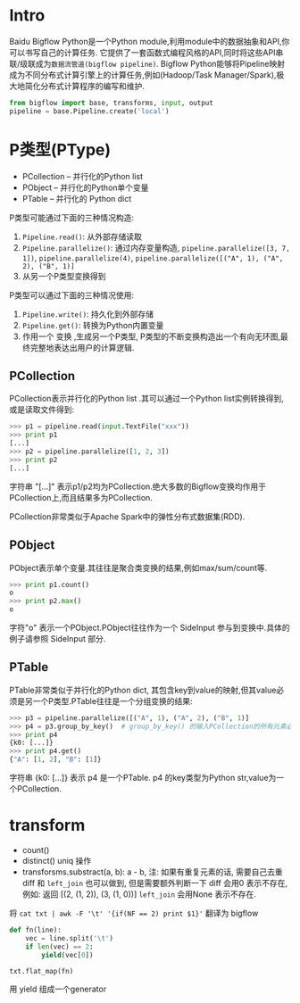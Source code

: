 # Intro
Baidu Bigflow Python是一个Python module,利用module中的数据抽象和API,你可以书写自己的计算任务.
它提供了一套函数式编程风格的API,同时将这些API串联/级联成为`数据流管道(bigflow pipeline)`.
Bigflow Python能够将Pipeline映射成为不同分布式计算引擎上的计算任务,例如(Hadoop/Task Manager/Spark),极大地简化分布式计算程序的编写和维护.

```Python
from bigflow import base, transforms, input, output
pipeline = base.Pipeline.create('local')
```
# P类型(PType)
- PCollection – 并行化的Python list
- PObject – 并行化的Python单个变量
- PTable – 并行化的 Python dict

P类型可能通过下面的三种情况构造:

1. `Pipeline.read()`: 从外部存储读取
1. `Pipeline.parallelize()`: 通过内存变量构造, `pipeline.parallelize([3, 7, 1])`, `pipeline.parallelize(4)`, `pipeline.parallelize([("A", 1), ("A", 2), ("B", 1)]`
1. 从另一个P类型变换得到

P类型可以通过下面的三种情况使用:

1. `Pipeline.write()`: 持久化到外部存储
1. `Pipeline.get()`: 转换为Python内置变量
1. 作用一个 变换 ,生成另一个P类型, P类型的不断变换构造出一个有向无环图,最终完整地表达出用户的计算逻辑.

## PCollection
PCollection表示并行化的Python list .其可以通过一个Python list实例转换得到,或是读取文件得到:
```Python
>>> p1 = pipeline.read(input.TextFile("xxx"))
>>> print p1
[...]
>>> p2 = pipeline.parallelize([1, 2, 3])
>>> print p2
[...]
```
字符串 "[...]" 表示p1/p2均为PCollection.绝大多数的Bigflow变换均作用于PCollection上,而且结果多为PCollection.

PCollection非常类似于Apache Spark中的弹性分布式数据集(RDD).

## PObject
PObject表示单个变量.其往往是聚合类变换的结果,例如max/sum/count等.
```Python
>>> print p1.count()
o
>>> print p2.max()
o
```
字符"o" 表示一个PObject.PObject往往作为一个 SideInput 参与到变换中.具体的例子请参照 SideInput 部分.

## PTable
PTable非常类似于并行化的Python dict, 其包含key到value的映射,但其value必须是另一个P类型.PTable往往是一个分组变换的结果:
```Python
>>> p3 = pipeline.parallelize([("A", 1), ("A", 2), ("B", 1)]
>>> p4 = p3.group_by_key()  # group_by_key() 的输入PCollection的所有元素必须是有两个元素的tuple或list.第一个元素为key,第二个元素为value.
>>> print p4
{k0: [...]}
>>> print p4.get()
{"A": [1, 2], "B": [1]}
```
字符串 {k0: [...]} 表示 p4 是一个PTable. p4 的key类型为Python str,value为一个PCollection.

# transform
- count()
- distinct() uniq 操作
- transforsms.substract(a, b): a - b, 注: 如果有重复元素的话, 需要自己去重
diff 和 `left_join` 也可以做到, 但是需要额外判断一下
diff 会用0 表示不存在, 例如: 返回 [(2, (1, 2)), (3, (1, 0))]
`left_join` 会用None 表示不存在.

将 `cat txt | awk -F '\t' '{if(NF == 2) print $1}'` 翻译为 bigflow
```Python
def fn(line):
    vec = line.split('\t')
    if len(vec) == 2:
        yield(vec[0])

txt.flat_map(fn)
```
用 yield 组成一个generator

